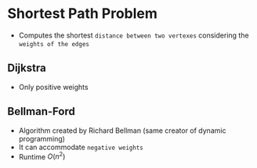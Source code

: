 # Shortest Path Problem

- Computes the shortest `distance between two vertexes` considering the `weights of the edges`

## Dijkstra

- Only positive weights

## Bellman-Ford

- Algorithm created by Richard Bellman (same creator of dynamic programming)
- It can accommodate `negative weights`
- Runtime $O(n^2)$
